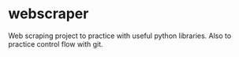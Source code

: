 # webscraper
Web scraping project to practice with useful python libraries. Also to practice control flow with git.
